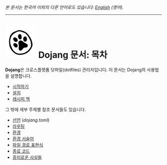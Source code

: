 *본 문서는 한국어 이외의 다른 언어로도 있습니다: [English](README.en.md)
(영어).*

----

![](../cat-pow.svg)
Dojang 문서: 목차
=================

**Dojang**은 크로스플랫폼 닷파일(dotfiles) 관리자입니다.  이 문서는 Dojang의
사용법을 설명합니다.

 -  [시작하기](start.ko.md)
 -  [설치](installation.ko.md)
 -  [레시피 책](cookbook/README.ko.md)

그 밖에 세부 주제별 참조 문서들도 있습니다.

 -  [선언](manifest.ko.md) (*dojang.toml*)
 -  [라우팅](routing.ko.md)
 -  [환경](environment.ko.md)
 -  [환경 서술어](environment-predicate.ko.md)
 -  [파일 경로 표현식](file-path-expression.ko.md)
 -  [종료 코드](exit-codes.ko.md)
 -  [흥미로운 사실들](fun-facts.ko.md)
